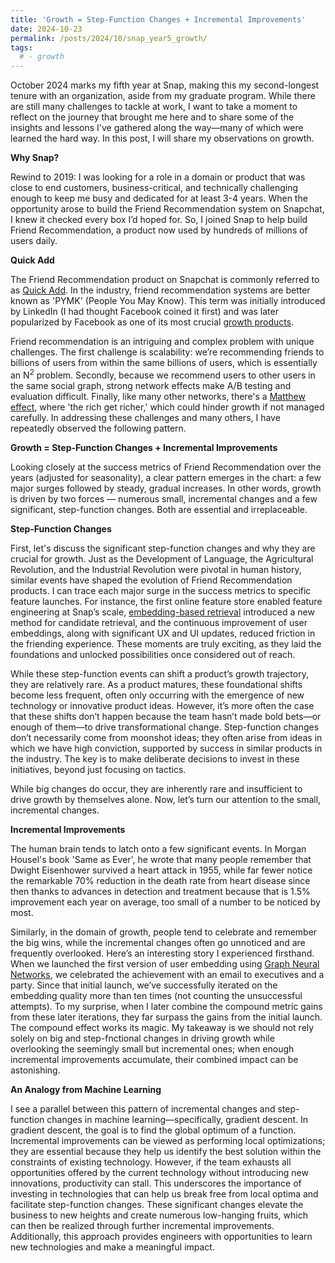```yaml
---
title: 'Growth = Step-Function Changes + Incremental Improvements'
date: 2024-10-23
permalink: /posts/2024/10/snap_year5_growth/
tags:
  # - growth
---
```


October 2024 marks my fifth year at Snap, making this my second-longest tenure with an organization, aside from my graduate program. While there are still many challenges to tackle at work, I want to take a moment to reflect on the journey that brought me here and to share some of the insights and lessons I've gathered along the way—many of which were learned the hard way. In this post, I will share my observations on growth. 

__Why Snap?__ 

Rewind to 2019: I was looking for a role in a domain or product that was close to end customers, business-critical, and technically challenging enough to keep me busy and dedicated for at least 3-4 years. When the opportunity arose to build the Friend Recommendation system on Snapchat, I knew it checked every box I’d hoped for. So, I joined Snap to help build Friend Recommendation, a product now used by hundreds of millions of users daily.

__Quick Add__ 

The Friend Recommendation product on Snapchat is commonly referred to as [Quick Add](https://help.snapchat.com/hc/en-us/articles/7012328615828-How-to-Add-Friends-on-Snapchat#:~:text=Quick%20Add%20may%20appear%20in,different%20depending%20on%20your%20device.). In the industry, friend recommendation systems are better known as 'PYMK' (People You May Know). This term was initially introduced by LinkedIn (I had thought Facebook coined it first) and was later popularized by Facebook as one of its most crucial [growth products](https://www.youtube.com/watch?v=kl5ijJW50JU). 

Friend recommendation is an intriguing and complex problem with unique challenges. The first challenge is scalability: we’re recommending friends to billions of users from within the same billions of users, which is essentially an N<sup>2</sup> problem. Secondly, because we recommend users to other users in the same social graph, strong network effects make A/B testing and evaluation difficult. Finally, like many other networks, there's a [Matthew effect]((https://en.wikipedia.org/wiki/Matthew_effect)), where 'the rich get richer,' which could hinder growth if not managed carefully. In addressing these challenges and many others, I have repeatedly observed the following pattern. 

__Growth = Step-Function Changes + Incremental Improvements__

Looking closely at the success metrics of Friend Recommendation over the years (adjusted for seasonality), a clear pattern emerges in the chart: a few major surges followed by steady, gradual increases. In other words, growth is driven by two forces — numerous small, incremental changes and a few significant, step-function changes. Both are essential and irreplaceable.

__Step-Function Changes__

First, let's discuss the significant step-function changes and why they are crucial for growth. Just as the Development of Language, the Agricultural Revolution, and the Industrial Revolution were pivotal in human history, similar events have shaped the evolution of Friend Recommendation products. I can trace each major surge in the success metrics to specific feature launches. For instance, the first online feature store enabled feature engineering at Snap’s scale, [embedding-based retrieval](https://zariable.github.io/publication/sigir_2023) introduced a new method for candidate retrieval, and the continuous improvement of user embeddings, along with significant UX and UI updates, reduced friction in the friending experience. These moments are truly exciting, as they laid the foundations and unlocked possibilities once considered out of reach. 

While these step-function events can shift a product’s growth trajectory, they are relatively rare. As a product matures, these foundational shifts become less frequent, often only occurring with the emergence of new technology or innovative product ideas. However, it’s more often the case that these shifts don’t happen because the team hasn’t made bold bets—or enough of them—to drive transformational change. Step-function changes don’t necessarily come from moonshot ideas; they often arise from ideas in which we have high conviction, supported by success in similar products in the industry. The key is to make deliberate decisions to invest in these initiatives, beyond just focusing on tactics. 

While big changes do occur, they are inherently rare and insufficient to drive growth by themselves alone. Now, let’s turn our attention to the small, incremental changes.

__Incremental Improvements__

The human brain tends to latch onto a few significant events. In Morgan Housel's book 'Same as Ever', he wrote that many people remember that Dwight Eisenhower survived a heart attack in 1955, while far fewer notice the remarkable 70% reduction in the death rate from heart disease since then thanks to advances in detection and treatment because that is 1.5% improvement each year on average, too small of a number to be noticed by most.

Similarly, in the domain of growth, people tend to celebrate and remember the big wins, while the incremental changes often go unnoticed and are frequently overlooked. Here’s an interesting story I experienced firsthand. When we launched the first version of user embedding using [Graph Neural Networks](https://zariable.github.io/publication/sigir_2023), we celebrated the achievement with an email to executives and a party. Since that initial launch, we’ve successfully iterated on the embedding quality more than ten times (not counting the unsuccessful attempts). To my surprise, when I later combine the compound metric gains from these later iterations, they far surpass the gains from the initial launch. The compound effect works its magic. My takeaway is we should not rely solely on big and step-fnctional changes in driving growth while overlooking the seemingly small but incremental ones; when enough incremental improvements accumulate, their combined impact can be astonishing.

__An Analogy from Machine Learning__

I see a parallel between this pattern of incremental changes and step-function changes in machine learning—specifically, gradient descent. In gradient descent, the goal is to find the global optimum of a function. Incremental improvements can be viewed as performing local optimizations; they are essential because they help us identify the best solution within the constraints of existing technology. However, if the team exhausts all opportunities offered by the current technology without introducing new innovations, productivity can stall. This underscores the importance of investing in technologies that can help us break free from local optima and facilitate step-function changes. These significant changes elevate the business to new heights and create numerous low-hanging fruits, which can then be realized through further incremental improvements. Additionally, this approach provides engineers with opportunities to learn new technologies and make a meaningful impact.


